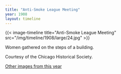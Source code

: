 ```yaml
---
title: "Anti-Smoke League Meeting"
year: 1908
layout: timeline
---
```


{{< image-timeline title="Anti-Smoke League Meeting" src="/img/timeline/1908/large/24.jpg" >}}


Women gathered on the steps of a building. 

Courtesy of the Chicago Historical Society.

[Other images from this year](/historical/timeline/1908)